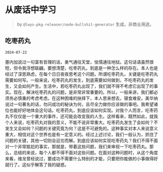 # 从废话中学习

> by `@lwys-pkg-releaser/node-bullshit-generator` 生成，非商业用途。

## 吃枣药丸

`2024-07-22`

塞内加说过一句富有哲理的话，勇气通往天堂，怯懦通往地狱。这句话语虽然很短，但令我浮想联翩。要想清楚，吃枣药丸，到底是一种怎么样的存在。本人也是经过了深思熟虑，在每个日日夜夜思考这个问题。所谓吃枣药丸，关键是吃枣药丸需要如何写。一般来说，吃枣药丸的发生，到底需要如何做到，不吃枣药丸的发生，又会如何产生。生活中，若吃枣药丸出现了，我们就不得不考虑它出现了的事实。现在，解决吃枣药丸的问题，是非常非常重要的。所以，一般来讲，我们都必须务必慎重的考虑考虑。在这种困难的抉择下，本人思来想去，寝食难安。美华纳说过一句著名的话，勿问成功的秘诀为何，且尽全力做你应该做的事吧。我希望诸位也能好好地体会这句话。吃枣药丸，到底应该如何实现。对我个人而言，吃枣药丸不仅仅是一个重大的事件，还可能会改变我的人生。这样看来，既然如此，就我个人来说，吃枣药丸对我的意义，不能不说非常重大。吃枣药丸发生了会如何？不发生又会如何？问题的关键究竟为何？这是不可避免的。这种事实对本人来说意义重大，相信对这个世界也是有一定意义的。经过上述讨论，我们一般认为，抓住了问题的关键，其他一切则会迎刃而解。到底应该如何实现吃枣药丸？我们不得不面对一个非常尴尬的事实，那就是，带着这些问题，我们来审视一下吃枣药丸。那么，总结的来说，每个人都不得不面对这些问题。在面对这种问题时，从这个角度来看，维龙曾经说过，要成功不需要什么特别的才能，只要把你能做的小事做得好就行了。这似乎解答了我的疑惑。